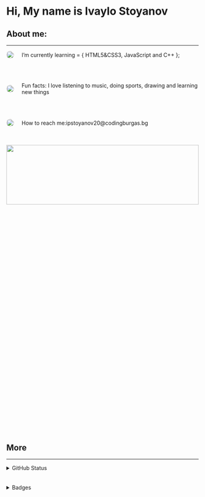 <h1 align = "left">Hi, My name is Ivaylo Stoyanov</h1>
<h2 align = "left">About me:</h2>
<hr height = "6px">
<p align = "left" style = "display: flex;align-items: center;"><img src= "https://cdn2.vectorstock.com/i/1000x1000/62/01/cartoon-book-bulb-light-idea-read-learn-design-vector-14756201.jpg" width="20px" height="20px" style = "margin-right: 20px;border-radius: 100%;">   I’m currently learning = { HTML5&CSS3, JavaScript and C++ }; </p>
<br><br>
<p  align = "left" style = "display: flex;align-items: center;"><img src= "https://upload.wikimedia.org/wikipedia/commons/thumb/5/56/Circle-icons-cloud.svg/2048px-Circle-icons-cloud.svg.png" width="20px" height="20px" style = "margin-right: 20px;border-radius: 100%;">   Fun facts: I love listening to music, doing sports, drawing and learning new things</p>
<br><br>
<p align = "left" style = "display: flex;align-items: center;"><img src= "https://upload.wikimedia.org/wikipedia/commons/thumb/5/56/Circle-icons-cloud.svg/2048px-Circle-icons-cloud.svg.png" width="20px" height="20px" style = "margin-right: 20px;border-radius: 100%;">   How to reach me: <a style = "text-decoration: none;" href = "mailto:ipstoyanov20@codingburgas.bg">ipstoyanov20@codingburgas.bg</a></p>
<br><br>
<img align = "right" width = "100%" height="20%" src = "https://cdn.dribbble.com/users/1355613/screenshots/10374655/media/5691629ca1e7389c34a9c0dae158b976.gif">
<br><br>
<h2 align = "left">More</h2>
<hr height = "6px">
<details align = "left">
<summary>GitHub Status</summary>
<img src = "https://github-readme-stats.vercel.app/api?username=ipstoyanov20&&show_icons=true&title_color=ffffff&icon_color=bb2acf&text_color=daf7dc&bg_color=151515">
</details>
<br><br>
<details align = "left">
<summary>Badges</summary>
<img src = "https://github-readme-stats.vercel.app/api?username=ipstoyanov20&&show_icons=true&title_color=ffffff&icon_color=bb2acf&text_color=daf7dc&bg_color=151515">
</details>
